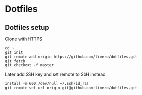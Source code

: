 # Dotfiles

## Dotfiles setup

Clone with HTTPS

```
cd ~
git init
git remote add origin https://github.com/limero/dotfiles.git
git fetch
git checkout -f master
```

Later add SSH key and set remote to SSH instead

```
install -m 600 /dev/null ~/.ssh/id_rsa
git remote set-url origin git@github.com:limero/dotfiles.git
```
